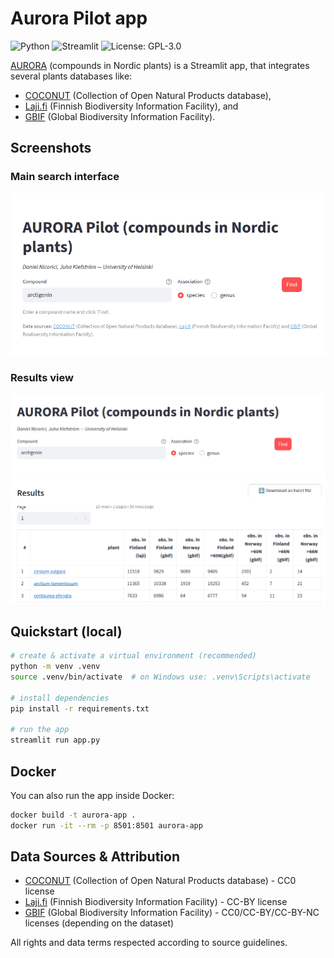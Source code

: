 # Aurora Pilot app

![Python](https://img.shields.io/badge/Python-3.12-blue)
![Streamlit](https://img.shields.io/badge/Streamlit-1.49-brightgreen)
![License: GPL-3.0](https://img.shields.io/badge/License-GPL--3.0-lightgrey)


[AURORA](https://aurorapilot.streamlit.app) (compounds in Nordic plants) is a Streamlit app, that integrates several plants
databases like:
- [COCONUT](https://coconut.naturalproducts.net/) (Collection of Open Natural Products database),
- [Laji.fi](https://laji.fi/) (Finnish Biodiversity Information Facility), and
- [GBIF](https://www.gbif.org/) (Global Biodiversity Information Facility).


## Screenshots

### Main search interface
![Search interface](docs/screenshot1.png)

### Results view
![Results table](docs/screenshot2.png)

## Quickstart (local)

```bash
# create & activate a virtual environment (recommended)
python -m venv .venv
source .venv/bin/activate  # on Windows use: .venv\Scripts\activate

# install dependencies
pip install -r requirements.txt

# run the app
streamlit run app.py
```

## Docker

You can also run the app inside Docker:

```bash
docker build -t aurora-app .
docker run -it --rm -p 8501:8501 aurora-app
```

## Data Sources & Attribution

- [COCONUT](https://coconut.naturalproducts.net/) (Collection of Open Natural Products database) - CC0 license
- [Laji.fi](https://laji.fi/) (Finnish Biodiversity Information Facility) - CC-BY license
- [GBIF](https://www.gbif.org/) (Global Biodiversity Information Facility) - CC0/CC-BY/CC-BY-NC licenses (depending on the dataset)

All rights and data terms respected according to source guidelines.

